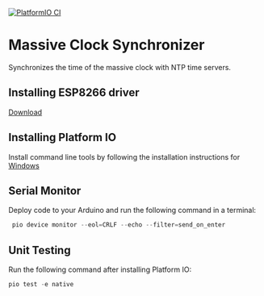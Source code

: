 [![PlatformIO CI](https://github.com/matthewturner/massive-clock/actions/workflows/platformio.yml/badge.svg)](https://github.com/matthewturner/massive-clock/actions/workflows/platformio.yml)

# Massive Clock Synchronizer

Synchronizes the time of the massive clock with NTP time servers.

## Installing ESP8266 driver

[Download](https://sparks.gogo.co.nz/ch340.html)

## Installing Platform IO

Install command line tools by following the installation instructions for [Windows](https://docs.platformio.org/en/latest/core/installation.html#windows)

## Serial Monitor

Deploy code to your Arduino and run the following command in a terminal:

```powershell
 pio device monitor --eol=CRLF --echo --filter=send_on_enter
```

## Unit Testing

Run the following command after installing Platform IO:

```powershell
pio test -e native
```
